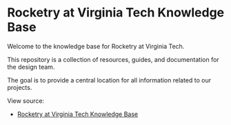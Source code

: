 # Rocketry at Virginia Tech Knowledge Base

Welcome to the knowledge base for Rocketry at Virginia Tech.

This repository is a collection of resources, guides, and documentation for the design team.

The goal is to provide a central location for all information related to our projects.

View source:

- [Rocketry at Virginia Tech Knowledge Base](https://github.com/RocketryVT/knowledge-base)
